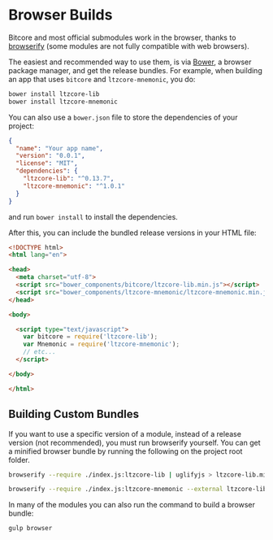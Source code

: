 # Browser Builds
Bitcore and most official submodules work in the browser, thanks to [browserify](http://browserify.org/) (some modules are not fully compatible with web browsers).

The easiest and recommended way to use them, is via [Bower](http://bower.io/), a browser package manager, and get the release bundles. For example, when building an app that uses `bitcore` and `ltzcore-mnemonic`, you do:

```sh
bower install ltzcore-lib
bower install ltzcore-mnemonic
```

You can also use a `bower.json` file to store the dependencies of your project:

```json
{
  "name": "Your app name",
  "version": "0.0.1",
  "license": "MIT",
  "dependencies": {
    "ltzcore-lib": "^0.13.7",
    "ltzcore-mnemonic": "^1.0.1"
  }
}
```

and run `bower install` to install the dependencies.

After this, you can include the bundled release versions in your HTML file:

```html
<!DOCTYPE html>
<html lang="en">

<head>
  <meta charset="utf-8">
  <script src="bower_components/bitcore/ltzcore-lib.min.js"></script>
  <script src="bower_components/ltzcore-mnemonic/ltzcore-mnemonic.min.js"></script>
</head>

<body>

  <script type="text/javascript">
    var bitcore = require('ltzcore-lib');
    var Mnemonic = require('ltzcore-mnemonic');
    // etc...
  </script>

</body>

</html>
```

## Building Custom Bundles
If you want to use a specific version of a module, instead of a release version (not recommended), you must run browserify yourself.  You can get a minified browser bundle by running the following on the project root folder.

```sh
browserify --require ./index.js:ltzcore-lib | uglifyjs > ltzcore-lib.min.js
```

```sh
browserify --require ./index.js:ltzcore-mnemonic --external ltzcore-lib | uglifyjs > ltzcore-mnemonic.min.js
```

In many of the modules you can also run the command to build a browser bundle:
```sh
gulp browser
```
